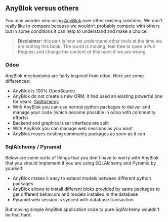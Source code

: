 ## AnyBlok versus others

You may wonder why using [AnyBlok][AnyBlok] over other existing
solutions. We don't really like to compare because we wouldn't probably
compete with others but in some conditions it can help to understand and make
a choice.

> **Disclaimer**: this part is how we understand other tools at the time we
> are writing this book. The world is moving, feel free to open a Pull Request
> and change the content of this book if we are wrong.

### Odoo

AnyBlok mechanisms are fairly inspired from odoo. Here are some
differences:

* AnyBlok is 100% OpenSource
* AnyBlok do not create a new ORM, it had used an existing powerful one for
  years: [SqlAlchemy][sqlalchemy]
* With AnyBlok you can use normal python packages to deliver and manage
  your code (which become possible in odoo with community efforts)
* Backend and graphical user interface are split
* With AnyBlok you can manage web sessions as you want
* AnyBlok reuses existing community packages as soon as it can

### SqlAlchemy / Pyramid

Below are some sorts of things that you don't have to worry with AnyBlok that you
should implement if you are using SQLAlchemy and Pyramid by yourself:

* AnyBlok makes it easy to extend models between different python packages
* AnyBlok allows to install different bloks provided by same packages to get
  different behaviors and models installed in the database
* Pyramid web session is synced with database transaction

But moving simple AnyBlok application code to pure SqlAlchemy wouldn't be
that hard.

[AnyBlok]: https://github.com/AnyBlok/AnyBlok
[pyramid_home]: https://trypyramid.com/
[sqlalchemy]: http://www.sqlalchemy.org/
